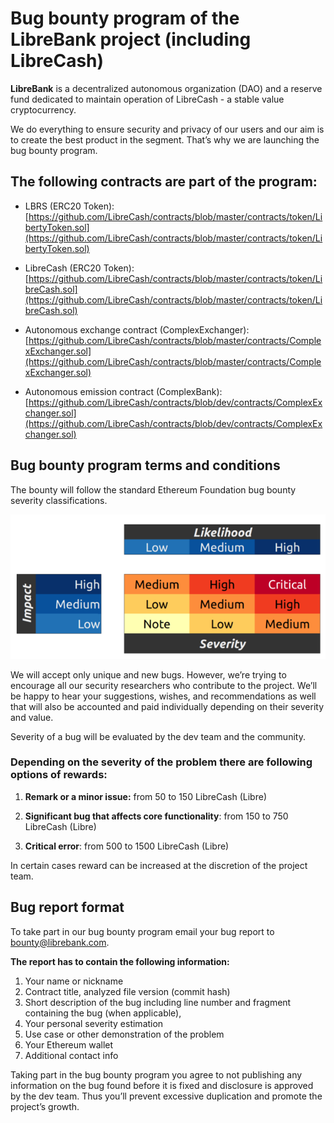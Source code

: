 # Bug bounty program of the LibreBank project (including LibreCash)

**LibreBank** is a decentralized autonomous organization (DAO) and a reserve fund dedicated to maintain operation of LibreCash - a stable value cryptocurrency.

  
We do everything to ensure security and privacy of our users and our aim is to create the best product in the segment. That’s why we are launching the bug bounty program.

  

## The following contracts are part of the program:

  

 

- LBRS (ERC20 Token):  
[https://github.com/LibreCash/contracts/blob/master/contracts/token/LibertyToken.sol](https://github.com/LibreCash/contracts/blob/master/contracts/token/LibertyToken.sol)

- LibreCash (ERC20 Token): [https://github.com/LibreCash/contracts/blob/master/contracts/token/LibreCash.sol](https://github.com/LibreCash/contracts/blob/master/contracts/token/LibreCash.sol)

- Autonomous exchange contract (ComplexExchanger):
[https://github.com/LibreCash/contracts/blob/master/contracts/ComplexExchanger.sol](https://github.com/LibreCash/contracts/blob/master/contracts/ComplexExchanger.sol)
- Autonomous emission contract (ComplexBank):
[https://github.com/LibreCash/contracts/blob/dev/contracts/ComplexExchanger.sol](https://github.com/LibreCash/contracts/blob/dev/contracts/ComplexExchanger.sol)

## Bug bounty program terms and conditions

The bounty will follow the standard Ethereum Foundation bug bounty severity classifications.

![image state diagram](img/bugs-classification.png)

We will accept only unique and new bugs. However, we’re trying to encourage all our security researchers who contribute to the project. We’ll be happy to hear your suggestions, wishes, and recommendations as well that will also be accounted and paid individually depending on their severity and value.

Severity of a bug will be evaluated by the dev team and the community.

### Depending on the severity of the problem there are following options of rewards:

1. **Remark or a minor issue:** from 50 to 150 LibreCash (Libre)

2. **Significant bug that affects core functionality**: from 150 to 750 LibreCash (Libre)

3. **Critical error**: from 500 to 1500 LibreCash (Libre)

In certain cases reward can be increased at the discretion of the project team.

  

## Bug report format
To take part in our bug bounty program email your bug report to [bounty@librebank.com](mailto:bounty@librebank.com).

  
**The report has to contain the following information:**

1. Your name or nickname
2. Contract title, analyzed file version (commit hash)
3. Short description of the bug including line number and fragment containing the bug (when applicable),
4. Your personal severity estimation
5. Use case or other demonstration of the problem
6. Your Ethereum wallet
7. Additional contact info

Taking part in the bug bounty program you agree to not publishing any information on the bug found before it is fixed and disclosure is approved by the dev team. Thus you’ll prevent excessive duplication and promote the project’s growth.
